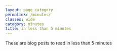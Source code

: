 ```yaml
---
layout: page_category
permalink: /minutes/
classes: wide
category: minutes
title: in less than 5 minutes
---
```


These are  blog posts  to read in less than 5 minutes